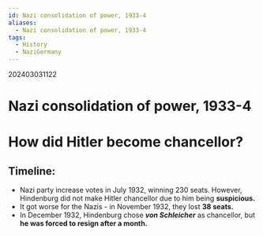 ```yaml
---
id: Nazi consolidation of power, 1933-4
aliases:
  - Nazi consolidation of power, 1933-4
tags:
  - History
  - NaziGermany
---
```

202403031122

# Nazi consolidation of power, 1933-4

# How did Hitler become chancellor?

## Timeline:

- Nazi party increase votes in July 1932, winning 230 seats. However, Hindenburg did not make Hitler chancellor due to him being **suspicious.** 
- It got worse for the Nazis - in November 1932, they lost **38 seats.** 
- In December 1932, Hindenburg chose ***von Schleicher*** as chancellor, but **he was forced to resign after a month.** 

